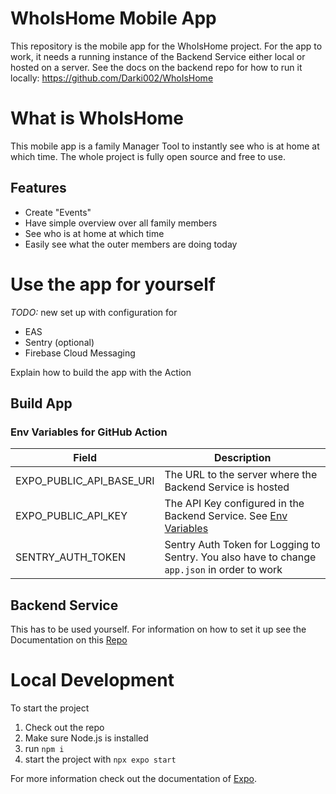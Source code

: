 # WhoIsHome Mobile App

This repository is the mobile app for the WhoIsHome project. For the app to work, it needs a running instance of
the Backend Service either local or hosted on a server. 
See the docs on the backend repo for how to run it locally: https://github.com/Darki002/WhoIsHome

# What is WhoIsHome

This mobile app is a family Manager Tool to instantly see who is at home at which time. 
The whole project is fully open source and free to use.

## Features

- Create "Events"
- Have simple overview over all family members
- See who is at home at which time
- Easily see what the outer members are doing today

# Use the app for yourself

*TODO:* new set up with configuration for

* EAS
* Sentry (optional)
* Firebase Cloud Messaging

Explain how to build the app with the Action

## Build App

### Env Variables for GitHub Action

| Field                    | Description                                                                                                                                         |
|--------------------------|-----------------------------------------------------------------------------------------------------------------------------------------------------|
| EXPO_PUBLIC_API_BASE_URI | The URL to the server where the Backend Service is hosted                                                                                           |
| EXPO_PUBLIC_API_KEY      | The API Key configured in the Backend Service. See [Env Variables](https://github.com/Darki002/WhoIsHome/blob/main/README.md#environment-variables) |
| SENTRY_AUTH_TOKEN        | Sentry Auth Token for Logging to Sentry. You also have to change `app.json` in order to work                                                        |

## Backend Service

This has to be used yourself. For information on how to set it up see the Documentation on this [Repo](https://github.com/Darki002/WhoIsHome/blob/main/README.md)

# Local Development

To start the project

1. Check out the repo
2. Make sure Node.js is installed
3. run `npm i`
4. start the project with `npx expo start`

For more information check out the documentation of [Expo](https://expo.dev/).
